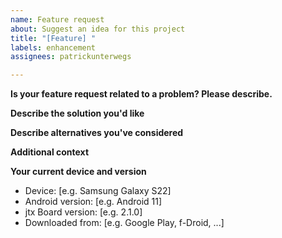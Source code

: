 ```yaml
---
name: Feature request
about: Suggest an idea for this project
title: "[Feature] "
labels: enhancement
assignees: patrickunterwegs

---
```


**Is your feature request related to a problem? Please describe.**
<!-- A clear and concise description of what the problem is. Ex. I'm always frustrated when [...] -->

**Describe the solution you'd like**
<!-- A clear and concise description of what you want to happen. -->

**Describe alternatives you've considered**
<!-- A clear and concise description of any alternative solutions or features you've considered. -->

**Additional context**
<!-- Add any other context or screenshots about the feature request here. -->

**Your current device and version**
 - Device: [e.g. Samsung Galaxy S22]
 - Android version: [e.g. Android 11]
 - jtx Board version: [e.g. 2.1.0]
 - Downloaded from: [e.g. Google Play, f-Droid, ...]
